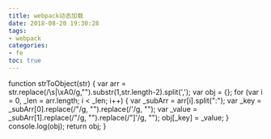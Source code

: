```yaml
---
title: webpack动态加载
date: 2018-08-20 19:30:28
tags: 
- webpack
categories: 
- fe
toc: true
---
```

function strToObject(str) {
    var arr = str.replace(/\s|\xA0/g,"").substr(1,str.length-2).split(',');
    var obj = {};
    for (var i = 0, _len = arr.length; i < _len; i++) {
        var _subArr = arr[i].split(":");
        var _key = _subArr[0].replace(/\"/g, "").replace(/\'/g, "");
        var _value = _subArr[1].replace(/\"/g, "").replace(/\"]'/g, "");
        obj[_key] = _value;
    }
    console.log(obj);
    return obj;
}